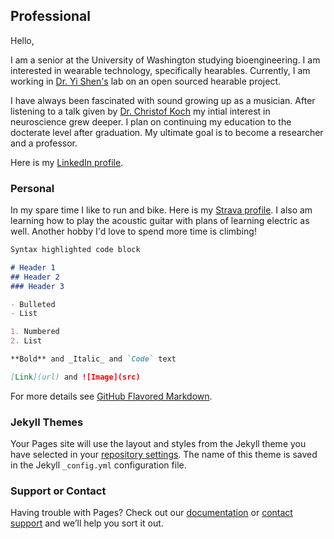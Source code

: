 ## Professional
Hello,

I am a senior at the University of Washington studying bioengineering. I am interested in wearable technology, specifically hearables. Currently, I am working in [Dr. Yi Shen's](https://sphsc.washington.edu/content/yi-shen) lab on an open sourced hearable project. 

I have always been fascinated with sound growing up as a musician. After listening to a talk given by [Dr. Christof Koch](https://christofkoch.com) my intial interest in neuroscience grew deeper. I plan on continuing my education to the docterate level after graduation. My ultimate goal is to become a researcher and a professor. 

Here is my [LinkedIn profile](https://www.linkedin.com/in/chemayshola/). 

### Personal 

In my spare time I like to run and bike. Here is my [Strava profile](https://www.strava.com/athletes/43295938). I also am learning how to play the acoustic guitar with plans of learning electric as well. Another hobby I'd love to spend more time is climbing!

```markdown
Syntax highlighted code block

# Header 1
## Header 2
### Header 3

- Bulleted
- List

1. Numbered
2. List

**Bold** and _Italic_ and `Code` text

[Link](url) and ![Image](src)
```

For more details see [GitHub Flavored Markdown](https://guides.github.com/features/mastering-markdown/).

### Jekyll Themes

Your Pages site will use the layout and styles from the Jekyll theme you have selected in your [repository settings](https://github.com/chozillla/chozillla.github.io/settings). The name of this theme is saved in the Jekyll `_config.yml` configuration file.

### Support or Contact

Having trouble with Pages? Check out our [documentation](https://help.github.com/categories/github-pages-basics/) or [contact support](https://github.com/contact) and we’ll help you sort it out.
